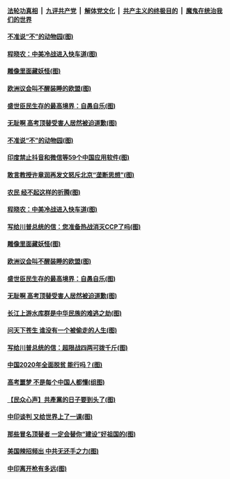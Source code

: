 ####  [法轮功真相](../../../../basic/blob/master/README.md?t=07010301) &nbsp;|&nbsp; [九评共产党](../../../../9ping.md/blob/master/README.md?t=07010301) &nbsp;|&nbsp; [解体党文化](../../../../jtdwh.md/blob/master/README.md?t=07010301)  &nbsp;|&nbsp; [共产主义的终极目的](../../../../gczydzjmd.md/blob/master/README.md?t=07010301) &nbsp;|&nbsp; [魔鬼在统治我们的世界](../../../../mgztzwmdsj.md/blob/master/README.md?t=07010301) 

#### [不准说“不”的动物园(图)](../pages/p4/938192.md?t=07010301) 

#### [程晓农：中美冷战进入快车道(图)](../pages/p4/938157.md?t=07010301) 

#### [雕像里面藏妖怪(图)](../pages/p4/937959.md?t=07010301) 

#### [欧洲议会叫不醒装睡的欧盟(图)](../pages/p4/938033.md?t=07010301) 

#### [盛世臣民生存的最高境界：自愚自乐(图)](../pages/p4/938023.md?t=07010301) 

#### [无耻啊 高考顶替受害人居然被迫道歉(图)](../pages/p4/938030.md?t=07010301) 

#### [不准说“不”的动物园(图)](../pages/p4/938192.md?t=07010301) 

#### [印度禁止抖音和微信等59个中国应用软件(图)](../pages/p4/938164.md?t=07010301) 

#### [敢言教授许章润再发文怒斥北京“垄断思想”(图)](../pages/p4/938162.md?t=07010301) 

#### [农民 经不起这样的折腾(图)](../pages/p4/938158.md?t=07010301) 

#### [程晓农：中美冷战进入快车道(图)](../pages/p4/938157.md?t=07010301) 

#### [写给川普总统的信：您准备热战消灭CCP了吗(图)](../pages/p4/938153.md?t=07010301) 

#### [雕像里面藏妖怪(图)](../pages/p4/937959.md?t=07010301) 

#### [欧洲议会叫不醒装睡的欧盟(图)](../pages/p4/938033.md?t=07010301) 

#### [盛世臣民生存的最高境界：自愚自乐(图)](../pages/p4/938023.md?t=07010301) 

#### [无耻啊 高考顶替受害人居然被迫道歉(图)](../pages/p4/938030.md?t=07010301) 

#### [长江上游水库群是中华民族的难逃之劫(图)](../pages/p4/938022.md?t=07010301) 

#### [问天下苍生 谁没有一个被偷走的人生(图)](../pages/p4/938026.md?t=07010301) 

#### [写给川普总统的信：超限战四两可拨千斤(图)](../pages/p4/938021.md?t=07010301) 

#### [中国2020年全面脱贫 能行吗？(图)](../pages/p4/937928.md?t=07010301) 

#### [高考噩梦 不是每个中国人都懂(组图)](../pages/p4/937927.md?t=07010301) 

#### [【民众心声】共產黨的日子要到头了(图)](../pages/p4/937474.md?t=07010301) 

#### [中印谈判 又给世界上了一课(图)](../pages/p4/937868.md?t=07010301) 

#### [那些冒名顶替者 一定会替你“建设”好祖国的(图)](../pages/p4/937925.md?t=07010301) 

#### [美国辣招频出 中共无还手之力(图)](../pages/p4/937916.md?t=07010301) 

#### [中印离开枪有多远(图)](../pages/p4/937913.md?t=07010301) 

